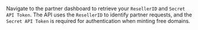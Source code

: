 Navigate to the partner dashboard to retrieve your `ResellerID` and `Secret API Token`. The API uses the `ResellerID` to identify partner requests, and the `Secret API Token` is required for authentication when minting free domains.
